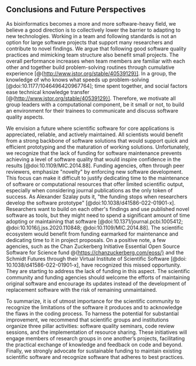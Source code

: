 ## Conclusions and Future Perspectives ##

As bioinformatics becomes a more and more software-heavy field, we believe a good direction is to collectively lower the barrier to adapting to new technologies.
Working in a team and following standards is not an option for large software projects that support many researchers and contribute to novel findings.
We argue that following good software quality practices and mimicking team structure also benefit small projects.
The overall performance increases when team members are familiar with each other and together build problem-solving routines through cumulative experience [@{http://www.jstor.org/stable/40539129}].
In a group, the knowledge of who knows what speeds up problem-solving [@doi:10.1177/1046496420967764]; time spent together, and social factors ease technical knowledge transfer [@{http://www.jstor.org/stable/40539129}].
Therefore, we motivate all group leaders with a computational component, be it small or not, to build an environment for their trainees to communicate and discuss software quality aspects.

We envision a future where scientific software for core applications is appreciated, reliable, and actively maintained.
All scientists would benefit from a strong backbone of software solutions that would support quick and efficient prototyping and the maturation of working solutions.
Unfortunately, we recognize that the lack of funding for software maintenance prevents achieving a level of software quality that would inspire confidence in the results [@doi:10.1109/MIC.2014.88].
Funding agencies, often through peer reviewers, emphasize "novelty" by enforcing new software development. This focus can make it difficult to justify dedicating time to the maintenance of software or computational resources that offer limited scientific output, especially when considering journal publications as the only token of success.
As Alexander Szalay puts it, "the funding stops when researchers develop the software prototype" [@doi:10.1038/d41586-022-01901-x].
Researchers want to build on each other's findings and use published novel software as tools, but they might need to spend a significant amount of time adopting or maintaining that software [@doi:10.1371/journal.pcbi.1005412; @doi:10.1016/j.jss.2020.110848; @doi:10.1109/MIC.2014.88].
The scientific ecosystem would benefit from funding earmarked for maintenance and dedicating time to it in project proposals.
On a positive note, a few agencies, such as the Chan Zuckerberg Initiative Essential Open Source Software for Science fund @{https://chanzuckerberg.com/eoss/} and the Schmidt Futures through their Virtual Institute of Scientific Software [@doi: 10.1038/d41586-022-01901-x], have recognized this missed opportunity. They are starting to address the lack of funding in this aspect.
The scientific community and funding agencies should welcome the efforts of maintaining original software and encourage its updates instead of the development of replacement software with the risk of remaining unmaintained.

To summarize, it is of utmost importance for the scientific community to recognize the limitations of the software it produces and to acknowledge the flaws in the coding process.
To harness the potential for substantial improvement, we recommend that scientific groups and institutions organize three pillar activities: software quality seminars, code review sessions, and the implementation of resource sharing. These initiatives will engage members of research groups in one another’s projects, facilitating the practical exchange of knowledge and feedback on code and beyond.
Finally, we strongly advocate for sustainable funding to maintain existing scientific software and recognize software that adheres to best practices.